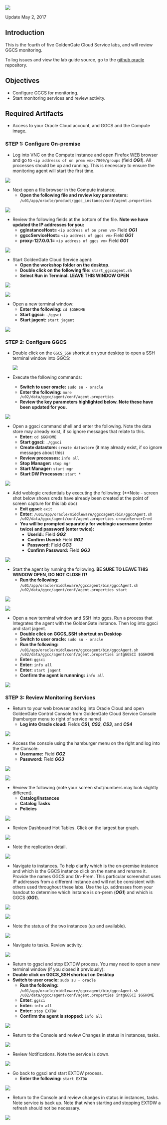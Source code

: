 ![](images/400/lab400.png)

Update May 2, 2017

## Introduction

This is the fourth of five GoldenGate Cloud Service labs, and will review GGCS monitoring.

To log issues and view the lab guide source, go to the [github oracle](https://github.com/pcdavies/GoldenGateCloudService/issues) repository.

## Objectives

- Configure GGCS for monitoring.
- Start monitoring services and review activity.

## Required Artifacts

- Access to your Oracle Cloud account, and GGCS and the Compute image.

### **STEP 1**: Configure On-premise

- Log into VNC on the Compute instance and open Firefox WEB browser and go to `<ip addresss of on prem vm>:7809/groups` (field ***OG1***).  All processes should be up and running.  This is necessary to ensure the monitoring agent will start the first time.

![](images/400/i1.1.png)

- Next open a file browser in the Compute instance.
	- **Open the following file and review key parameters:** `/u01/app/oracle/product/ggcc_instance/conf/agent.properties`

![](images/400/i1.png)

- Review the following fields at the bottom of the file.  **Note we have updated the IP addresses for you:**
    - **ggInstanceHost=** `<ip address of on prem vm>` Field ***OG1***
    - **ggccServiceHost=** `<ip address of ggcs vm>` Field ***GG1***
    - **proxy-127.0.0.1=** `<ip address of ggcs vm>` Field ***GG1***

![](images/400/i2.png)

- Start GoldenGate Cloud Service agent:
    - **Open the workshop folder on the desktop.**
    - **Double click on the following file:** `start_ggccagent.sh`
    - **Select Run in Terminal.  LEAVE THIS WINDOW OPEN**

![](images/400/i3.png)

![](images/400/i3.1.png)

-  Open a new terminal window:
    - **Enter the following:** `cd $GGHOME`
    - **Start ggsci:** `./ggsci`
    - **Start jagent:** `start jagent`

![](images/400/i4.png)

### **STEP 2**: Configure GGCS

- Double click on the `GGCS_SSH` shortcut on your desktop to open a SSH terminal window into GGCS:

    ![](images/400/i4.1.png)

- Execute the following commands:
	- **Switch to user oracle:** `sudo su - oracle`
    - **Enter the following:** `more /u02/data/ggcc/agent/conf/agent.properties`
    - **Review the key parameters highlighted below.  Note these have been updated for you.**

![](images/400/i5.png)

- Open a ggsci command shell and enter the following.  Note the data store may already exist, if so ignore messages that relate to this.
    - **Enter:** `cd $GGHOME`
    - **Start ggsci:** `./ggsci`
    - **Create datastore:** `create datastore` (it may already exist, if so ignore messages about this)
    - **Review processes:** `info all`
    - **Stop Manager:** `stop mgr`
    - **Start Manager:** `start mgr`
    - **Start DW Processes:** `start *`

![](images/400/i6.png)

- Add weblogic credentials by executing the following: (**Note - screen shot below shows creds have already been created at the point of screen capture for this lab doc)
    - **Exit ggsci:** `exit`
    - **Enter:** `/u01/app/oracle/middleware/ggccagent/bin/ggccAgent.sh /u02/data/ggcc/agent/conf/agent.properties createServerCred`
    - **You will be prompted separately for weblogic username (enter twice) and password (enter twice):**
        - **Userid:**: Field ***GG2***
        - **Confirm Userid:** Field ***GG2***
        - **Password:** Field ***GG3***
        - **Confirm Password:** Field ***GG3***

![](images/400/i7.png)

- Start the agent by running the following.  **BE SURE TO LEAVE THIS WINDOW OPEN, DO NOT CLOSE IT!**
    - **Run the following:** `/u01/app/oracle/middleware/ggccagent/bin/ggccAgent.sh /u02/data/ggcc/agent/conf/agent.properties start`

![](images/400/i8.png)

![](images/400/i8.1.png)

- Open a new terminal window and SSH into ggcs.  Run a process that Integrates the agent with the GoldenGate instance. Then log into ggsci and start jagent.
	- **Double click on GGCS_SSH shortcut on Desktop**
	- **Switch to user oracle:** `sudo su - oracle`
    - **Run the following:**  `/u01/app/oracle/middleware/ggccagent/bin/ggccAgent.sh /u02/data/ggcc/agent/conf/agent.properties intgGGSCI $GGHOME`
    - **Enter:** `ggsci`
    - **Enter:** `info all`
    - **Enter:**  `start jagent`
    - **Confirm the agent is runnning:** `info all`

![](images/400/i9.png)

### **STEP 3**: Review Monitoring Services

- Return to your web browser and log into Oracle Cloud and open GoldenGate Control Console from GoldenGate Cloud Service Console (hamburger menu to right of service name)
    - **Log into Oracle cloud:** Fields ***CS1***, ***CS2***, ***CS3***, and ***CS4***

![](images/400/i10.png)

- Access the console using the hamburger menu on the right and log into the Console:
    - **Username:**  Field ***GG2***
    - **Password:**  Field ***GG3***

![](images/400/i11.png)

![](images/400/i12.png)

- Review the following (note your screen shot/numbers may look slightly different).
    - **Catalog/Instances**
    - **Catalog Tasks**
    - **Policies**

![](images/400/i13.png)

- Review Dashboard Hot Tables.  Click on the largest bar graph.

![](images/400/i14.png)

- Note the replication detail.

![](images/400/i14.1.png)

- Navigate to instances.  To help clarify which is the on-premise instance and which is the GGCS instance click on the name and rename it.  Provide the names GGCS and On-Prem.  This particular screenshot uses IP addresses from a different instance and will not be consistent with others used throughout these labs.  Use the i.p. addresses from your handout to determine which instance is on-prem (***OG1***) and which is GGCS (***GG1***).

![](images/400/i14.5.png)

![](images/400/i14.4.png)

- Note the status of the two instances (up and available).

![](images/400/i14.2.png)

- Navigate to tasks.  Review activity.

![](images/400/i14.6.png)

- Return to ggsci and stop EXTDW process.  You may need to open a new terminal window (if you closed it previously):
- **Double click on GGCS_SSH shortcut on Desktop**
- **Switch to user oracle:** `sudo su - oracle`
	- **Run the following:**  `/u01/app/oracle/middleware/ggccagent/bin/ggccAgent.sh /u02/data/ggcc/agent/conf/agent.properties intgGGSCI $GGHOME`
	- **Enter:** `ggsci`
	- **Enter:** `info all`
	- **Enter:**  `stop EXTDW`
	- **Confirm the agent is stopped:** `info all`
	 
![](images/400/i14.3.png)

- Return to the Console and review Changes in status in instances, tasks.  

![](images/400/i15.1.png)

- Review Notifications.  Note the service is down.

![](images/400/i16.png)

- Go back to ggsci and start EXTDW process.
    - **Enter the following:** `start EXTDW`

![](images/400/i17.png)

- Return to the Console and review changes in status in instances, tasks. Note service is back up.  Note that when starting and stopping EXTDW a refresh should not be necessary.

![](images/400/i18.png)
